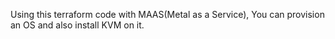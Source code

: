 Using this terraform code with MAAS(Metal as a Service), You can provision an OS
and also install KVM on it. 
